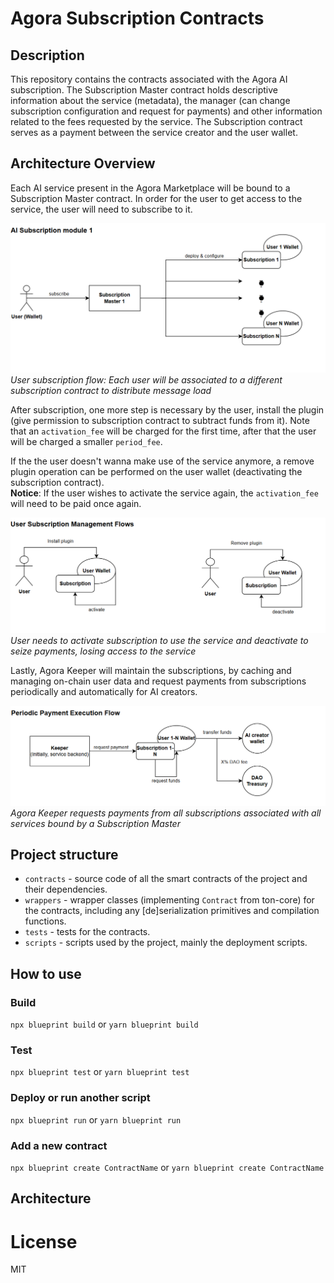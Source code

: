 # Agora Subscription Contracts

## Description
This repository contains the contracts associated with the Agora AI subscription. The Subscription Master contract holds descriptive information about the service (metadata), the manager (can change subscription configuration and request for payments) and other information related to the fees requested by the service. The Subscription contract serves as a payment between the service creator and the user wallet.

## Architecture Overview
Each AI service present in the Agora Marketplace will be bound to a Subscription Master contract. In order for the user to get access to the service, the user will need to subscribe to it. 

![AI Subscription Module](assets/ai_subscription_module.png)
*User subscription flow: Each user will be associated to a different subscription contract to distribute message load*

After subscription, one more step is necessary by the user, install the plugin (give permission to subscription contract to subtract funds from it). Note that an `activation_fee` will be charged for the first time, after that the user will be charged a smaller `period_fee`.

If the the user doesn't wanna make use of the service anymore, a remove plugin operation can be performed on the user wallet (deactivating the subscription contract).  
**Notice**: If the user wishes to activate the service again, the `activation_fee` will need to be paid once again.

![User Subscription Management Flows](assets/user_subscription_management.png)
*User needs to activate subscription to use the service and deactivate to seize payments, losing access to the service*

Lastly, Agora Keeper will maintain the subscriptions, by caching and managing on-chain user data and request payments from subscriptions periodically and automatically for AI creators.

![Periodic Payment Execution Flow](assets/payment_flow.png)
*Agora Keeper requests payments from all subscriptions associated with all services bound by a Subscription Master*

## Project structure

-   `contracts` - source code of all the smart contracts of the project and their dependencies.
-   `wrappers` - wrapper classes (implementing `Contract` from ton-core) for the contracts, including any [de]serialization primitives and compilation functions.
-   `tests` - tests for the contracts.
-   `scripts` - scripts used by the project, mainly the deployment scripts.

## How to use

### Build

`npx blueprint build` or `yarn blueprint build`

### Test

`npx blueprint test` or `yarn blueprint test`

### Deploy or run another script

`npx blueprint run` or `yarn blueprint run`

### Add a new contract

`npx blueprint create ContractName` or `yarn blueprint create ContractName`

## Architecture


# License
MIT
